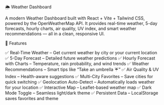🌦️ Weather Dashboard

A modern Weather Dashboard built with React + Vite + Tailwind CSS, powered by the OpenWeatherMap API.
It provides real-time weather, 5-day forecasts, hourly charts, air quality, UV index, and smart weather recommendations — all in a clean, responsive UI.


🚀 Features

✅ Real-Time Weather – Get current weather by city or your current location
✅ 5-Day Forecast – Detailed future weather predictions
✅ Hourly Forecast with Charts – Temperature, rain probability, and wind trends
✅ Weather Recommendations – Smart tips like “Take an umbrella ☔”
✅ Air Quality & UV Index – Health-aware suggestions
✅ Multi-City Favorites – Save cities for quick switching
✅ Geolocation Auto-Detect – Automatically loads weather for your location
✅ Interactive Map – Leaflet-based weather map
✅ Dark Mode Toggle – Seamless light/dark theme
✅ Persistent Data – LocalStorage saves favorites and theme

